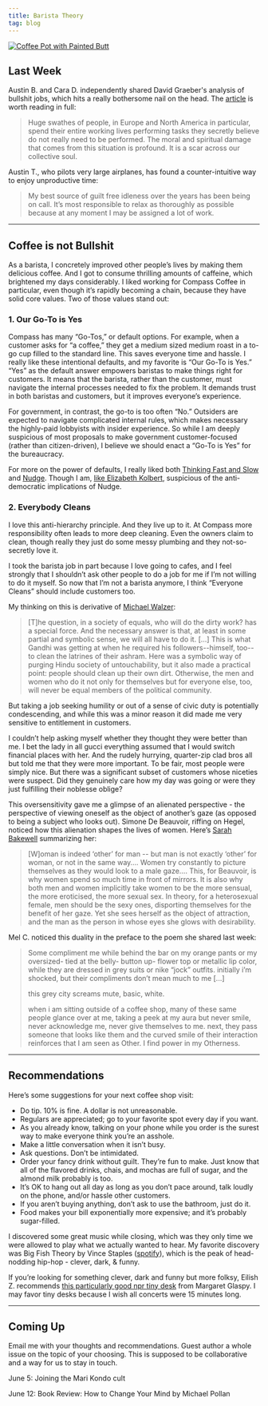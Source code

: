 ```yaml
---
title: Barista Theory
tag: blog
---
```


[![Coffee Pot with Painted Butt][1]][11]

## Last Week

Austin B. and Cara D. independently shared David Graeber's analysis of bullshit jobs, which hits a really bothersome nail on the head. The [article][2] is worth reading in full:

> Huge swathes of people, in Europe and North America in particular, spend their entire working lives performing tasks they secretly believe do not really need to be performed. The moral and spiritual damage that comes from this situation is profound. It is a scar across our collective soul.

Austin T., who pilots very large airplanes, has found a counter-intuitive way to enjoy unproductive time:

> My best source of guilt free idleness over the years has been being on call. It’s most responsible to relax as thoroughly as possible because at any moment I may be assigned a lot of work.

* * *

## Coffee is not Bullshit

As a barista, I concretely improved other people’s lives by making them delicious coffee. And I got to consume thrilling amounts of caffeine, which brightened my days considerably. I liked working for Compass Coffee in particular, even though it’s rapidly becoming a chain, because they have solid core values. Two of those values stand out:

### 1\. Our Go-To is Yes

Compass has many “Go-Tos,” or default options. For example, when a customer asks for “a coffee,” they get a medium sized medium roast in a to-go cup filled to the standard line. This saves everyone time and hassle. I really like these intentional defaults, and my favorite is “Our Go-To is Yes.” “Yes” as the default answer empowers baristas to make things right for customers. It means that the barista, rather than the customer, must navigate the internal processes needed to fix the problem. It demands trust in both baristas and customers, but it improves everyone’s experience.

For government, in contrast, the go-to is too often “No.” Outsiders are expected to navigate complicated internal rules, which makes necessary the highly-paid lobbyists with insider experience. So while I am deeply suspicious of most proposals to make government customer-focused (rather than citizen-driven), I believe we should enact a “Go-To is Yes” for the bureaucracy.

For more on the power of defaults, I really liked both [Thinking Fast and Slow][3] and [Nudge][4]. Though I am, [like Elizabeth Kolbert][5], suspicious of the anti-democratic implications of Nudge.

### 2\. Everybody Cleans

I love this anti-hierarchy principle. And they live up to it. At Compass more responsibility often leads to more deep cleaning. Even the owners claim to clean, though really they just do some messy plumbing and they not-so-secretly love it.

I took the barista job in part because I love going to cafes, and I feel strongly that I shouldn’t ask other people to do a job for me if I’m not willing to do it myself. So now that I’m not a barista anymore, I think “Everyone Cleans” should include customers too.

My thinking on this is derivative of [Michael Walzer][6]:

> [T]he question, in a society of equals, who will do the dirty work? has a special force. And the necessary answer is that, at least in some partial and symbolic sense, we will all have to do it. [...] This is what Gandhi was getting at when he required his followers--himself, too--to clean the latrines of their ashram. Here was a symbolic way of purging Hindu society of untouchability, but it also made a practical point: people should clean up their own dirt. Otherwise, the men and women who do it not only for themselves but for everyone else, too, will never be equal members of the political community.

But taking a job seeking humility or out of a sense of civic duty is potentially condescending, and while this was a minor reason it did made me very sensitive to entitlement in customers.

I couldn’t help asking myself whether they thought they were better than me. I bet the lady in all gucci everything assumed that I would switch financial places with her. And the rudely hurrying, quarter-zip clad bros all but told me that they were more important. To be fair, most people were simply nice. But there was a significant subset of customers whose niceties were suspect. Did they genuinely care how my day was going or were they just fulfilling their noblesse oblige?

This oversensitivity gave me a glimpse of an alienated perspective - the perspective of viewing oneself as the object of another’s gaze (as opposed to being a subject who looks out). Simone De Beauvoir, riffing on Hegel, noticed how this alienation shapes the lives of women. Here’s [Sarah Bakewell][7] summarizing her:

> [W]oman is indeed ‘other’ for man -- but man is not exactly ‘other’ for woman, or not in the same way…. Women try constantly to picture themselves as they would look to a male gaze…. This, for Beauvoir, is why women spend so much time in front of mirrors. It is also why both men and women implicitly take women to be the more sensual, the more eroticised, the more sexual sex. In theory, for a heterosexual female, men should be the sexy ones, disporting themselves for the benefit of her gaze. Yet she sees herself as the object of attraction, and the man as the person in whose eyes she glows with desirability.

Mel C. noticed this duality in the preface to the poem she shared last week:

> Some compliment me while behind the bar on my orange pants or my oversized- tied at the belly- button up- flower top or metallic lip color, while they are dressed in grey suits or nike “jock” outfits. initially i’m shocked, but their compliments don’t mean much to me [...]
>
> this grey city screams mute, basic, white.
>
> when i am sitting outside of a coffee shop, many of these same people glance over at me, taking a peek at my aura but never smile, never acknowledge me, never give themselves to me. next, they pass someone that looks like them and the curved smile of their interaction reinforces that I am seen as Other. I find power in my Otherness.

* * *

## Recommendations

Here’s some suggestions for your next coffee shop visit:

* Do tip. 10% is fine. A dollar is not unreasonable.
* Regulars are appreciated; go to your favorite spot every day if you want.
* As you already know, talking on your phone while you order is the surest way to make everyone think you’re an asshole.
* Make a little conversation when it isn’t busy.
* Ask questions. Don’t be intimidated.
* Order your fancy drink without guilt. They’re fun to make. Just know that all of the flavored drinks, chais, and mochas are full of sugar, and the almond milk probably is too.
* It’s OK to hang out all day as long as you don’t pace around, talk loudly on the phone, and/or hassle other customers.
* If you aren’t buying anything, don’t ask to use the bathroom, just do it.
* Food makes your bill exponentially more expensive; and it’s probably sugar-filled.

I discovered some great music while closing, which was they only time we were allowed to play what we actually wanted to hear. My favorite discovery was Big Fish Theory by Vince Staples ([spotify][9]), which is the peak of head-nodding hip-hop - clever, dark, & funny.

If you’re looking for something clever, dark and funny but more folksy, Eilish Z. recommends [this particularly good npr tiny desk][10] from Margaret Glaspy. I may favor tiny desks because I wish all concerts were 15 minutes long.

* * *

## Coming Up

Email me with your thoughts and recommendations. Guest author a whole issue on the topic of your choosing. This is supposed to be collaborative and a way for us to stay in touch.

June 5: Joining the Mari Kondo cult

June 12: Book Review: How to Change Your Mind by Michael Pollan

[1]: /assets/images/blogs/toleware-coffee-pot-barista-theory.jpg
[2]: https://strikemag.org/bullshit-jobs/
[3]: https://en.wikipedia.org/wiki/Thinking,_Fast_and_Slow
[4]: https://en.wikipedia.org/wiki/Nudge_(book)
[5]: https://www.newyorker.com/magazine/2008/02/25/what-was-i-thinking
[6]: https://www.worldcat.org/title/spheres-of-justice-a-defense-of-pluralism-and-equality/oclc/731263901&referer=brief_results
[7]: http://flavorwire.com/565141/the-story-behind-simone-de-beauvoirs-the-second-sex-the-most-influential-work-of-existentialism
[9]: https://open.spotify.com/album/5h3WJG0aZjNOrayFu3MhCS?si=yewxr3dMQrCceyuD3-onwQ
[10]: https://www.npr.org/2016/08/18/490485451/margaret-glaspy-tiny-desk-concert
[11]: https://www.nga.gov/collection/art-object-page.27268.html
